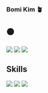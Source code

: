 ### Bomi Kim 🪴

## 🟠
<P>
<img src="https://img.shields.io/badge/Blog-pink?style=flat&logo=Tistory&logoColor=#000000"/>
<img src="https://img.shields.io/badge/ekki88-1DA1F2?style=flat&logo=Twitter&logoColor=fff"/>
<img src="https://img.shields.io/badge/ekki88@gmail.com-F06B66?style=flat&logo=Gmail&logoColor=fff"/>
</p>

## Skills
<img src="https://img.shields.io/badge/React-fff?style=flat&logo=React&logoColor=61DAFB"/>
<img src="https://img.shields.io/badge/HTML5-fff?style=flat&logo=HTML5&logoColor=E34F26"/>
<img src="https://img.shields.io/badge/CSS3-fff?style=flat&logo=CSS3&logoColor=1572B6"/>

